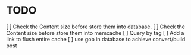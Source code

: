 # TODO

[ ] Check the Content size before store them into database.
[ ] Check the Content size before store them into memcache
[ ] Query by tag
[ ] Add a link to flush entire cache
[ ] use gob in database to achieve convert/build post